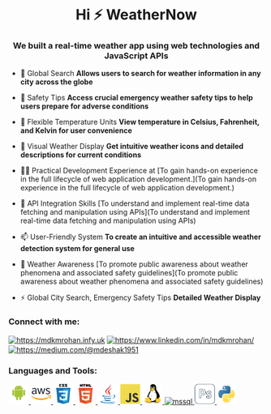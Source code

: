 <h1 align="center">Hi ⚡ WeatherNow</h1>
<h3 align="center">We built a real-time weather app using web technologies and JavaScript APIs</h3>

- 🔭 Global Search **Allows users to search for weather information in any city across the globe**

- 🌱 Safety Tips **Access crucial emergency weather safety tips to help users prepare for adverse conditions**

- 👯 Flexible Temperature Units **View temperature in Celsius, Fahrenheit, and Kelvin for user convenience**

- 🤝 Visual Weather Display **Get intuitive weather icons and detailed descriptions for current conditions**

- 👨‍💻 Practical Development Experience at [To gain hands-on experience in the full lifecycle of web application development.](To gain hands-on experience in the full lifecycle of web application development.)

- 📝 API Integration Skills [To understand and implement real-time data fetching and manipulation using APIs](To understand and implement real-time data fetching and manipulation using APIs)

- 📫 User-Friendly System **To create an intuitive and accessible weather detection system for general use**

- 📄 Weather Awareness [To promote public awareness about weather phenomena and associated safety guidelines](To promote public awareness about weather phenomena and associated safety guidelines)

- ⚡ Global City Search, Emergency Safety Tips **Detailed Weather Display**

<h3 align="left">Connect with me:</h3>
<p align="left">
<a href="https://mdkmrohan.infy.uk" target="blank"><img align="center" src="https://raw.githubusercontent.com/rahuldkjain/github-profile-readme-generator/master/src/images/icons/Social/devto.svg" alt="https://mdkmrohan.infy.uk" height="30" width="40" /></a>
<a href="https://www.linkedin.com/in/mdkmrohan/" target="blank"><img align="center" src="https://raw.githubusercontent.com/rahuldkjain/github-profile-readme-generator/master/src/images/icons/Social/linked-in-alt.svg" alt="https://www.linkedin.com/in/mdkmrohan/" height="30" width="40" /></a>
<a href="https://medium.com/@mdeshak1951" target="blank"><img align="center" src="https://raw.githubusercontent.com/rahuldkjain/github-profile-readme-generator/master/src/images/icons/Social/medium.svg" alt="https://medium.com/@mdeshak1951" height="30" width="40" /></a>
</p>

<h3 align="left">Languages and Tools:</h3>
<p align="left"> <a href="https://developer.android.com" target="_blank" rel="noreferrer"> <img src="https://raw.githubusercontent.com/devicons/devicon/master/icons/android/android-original-wordmark.svg" alt="android" width="40" height="40"/> </a> <a href="https://aws.amazon.com" target="_blank" rel="noreferrer"> <img src="https://raw.githubusercontent.com/devicons/devicon/master/icons/amazonwebservices/amazonwebservices-original-wordmark.svg" alt="aws" width="40" height="40"/> </a> <a href="https://www.w3schools.com/css/" target="_blank" rel="noreferrer"> <img src="https://raw.githubusercontent.com/devicons/devicon/master/icons/css3/css3-original-wordmark.svg" alt="css3" width="40" height="40"/> </a> <a href="https://www.w3.org/html/" target="_blank" rel="noreferrer"> <img src="https://raw.githubusercontent.com/devicons/devicon/master/icons/html5/html5-original-wordmark.svg" alt="html5" width="40" height="40"/> </a> <a href="https://www.java.com" target="_blank" rel="noreferrer"> <img src="https://raw.githubusercontent.com/devicons/devicon/master/icons/java/java-original.svg" alt="java" width="40" height="40"/> </a> <a href="https://developer.mozilla.org/en-US/docs/Web/JavaScript" target="_blank" rel="noreferrer"> <img src="https://raw.githubusercontent.com/devicons/devicon/master/icons/javascript/javascript-original.svg" alt="javascript" width="40" height="40"/> </a> <a href="https://www.linux.org/" target="_blank" rel="noreferrer"> <img src="https://raw.githubusercontent.com/devicons/devicon/master/icons/linux/linux-original.svg" alt="linux" width="40" height="40"/> </a> <a href="https://www.microsoft.com/en-us/sql-server" target="_blank" rel="noreferrer"> <img src="https://www.svgrepo.com/show/303229/microsoft-sql-server-logo.svg" alt="mssql" width="40" height="40"/> </a> <a href="https://www.photoshop.com/en" target="_blank" rel="noreferrer"> <img src="https://raw.githubusercontent.com/devicons/devicon/master/icons/photoshop/photoshop-line.svg" alt="photoshop" width="40" height="40"/> </a> <a href="https://www.python.org" target="_blank" rel="noreferrer"> <img src="https://raw.githubusercontent.com/devicons/devicon/master/icons/python/python-original.svg" alt="python" width="40" height="40"/> </a> </p>
